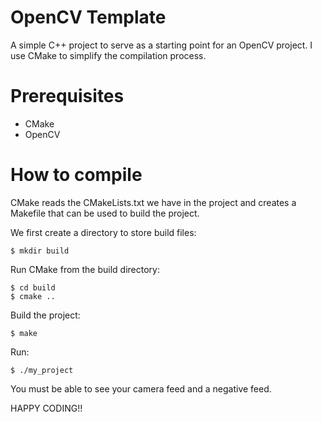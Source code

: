 # OpenCV Template

A simple C++ project to serve as a starting point for an OpenCV project.
I use CMake to simplify the compilation process.

# Prerequisites

 - CMake
 - OpenCV


# How to compile

CMake reads the CMakeLists.txt we have in the project and
creates a Makefile that can be used to build the project.

We first create a directory to store build files:
```console
$ mkdir build
```

Run CMake from the build directory:

```console
$ cd build
$ cmake ..
```

Build the project:

```console
$ make
```

Run:
```console
$ ./my_project
```

You must be able to see your camera feed and a negative feed.

HAPPY CODING!!
